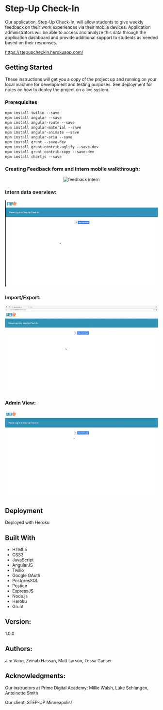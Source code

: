 Step-Up Check-In
======

Our application, Step-Up Check-In, will allow students to give weekly feedback on their work experiences via their mobile devices. Application administrators will be able to access and analyze this data through the application dashboard and provide additional support to students as needed based on their responses.

https://stepupcheckin.herokuapp.com/

## Getting Started

These instructions will get you a copy of the project up and running on your local machine for development and testing purposes. See deployment for notes on how to deploy the project on a live system.

### Prerequisites

```
npm install twilio --save
npm install angular --save
npm install angular-route --save
npm install angular-material --save
npm install angular-animate --save
npm install angular-aria --save
npm install grunt --save-dev
npm install grunt-contrib-uglify --save-dev
npm install grunt-contrib-copy --save-dev
npm install chartjs --save

```
### Creating Feedback form and Intern mobile walkthrough:

<p align= "center"><img src="walkthrough/part1_1.gif" alt = "feedback intern"/></p>

### Intern data overview:

<p align= "center"><img src="walkthrough/part2.gif" alt = "intern overview"/></p>

### Import/Export:

<p align= "center"><img src="walkthrough/part3.gif" alt = "import export "/></p>

### Admin View:

<p align= "center"><img src="walkthrough/part4.gif" alt = "admin view"/></p>


## Deployment

Deployed with Heroku

## Built With

- HTML5
- CSS3
- JavaScript
- AngularJS
- Twilio
- Google OAuth
- PostgresSQL
- Postico
- ExpressJS
- Node.js
- Heroku
- Grunt

Version:
---

1.0.0

Authors:
----

Jim Vang, Zeinab Hassan, Matt Larson, Tessa Ganser

Acknowledgments:
-----

Our instructors at Prime Digital Academy: Millie Walsh, Luke Schlangen, Antoinette Smith

Our client, STEP-UP Minneapolis!
